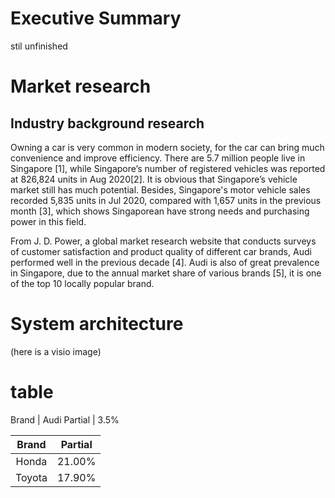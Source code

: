 # Executive Summary
stil unfinished


# Market research
## Industry background research

Owning a car is very common in modern society, for the car can bring much convenience and improve efficiency. There are 5.7 million people live in Singapore [1], while Singapore’s number of registered vehicles was reported at 826,824 units in Aug 2020[2]. It is obvious that Singapore’s vehicle market still has much potential. Besides, Singapore's motor vehicle sales recorded 5,835 units in Jul 2020, compared with 1,657 units in the previous month [3], which shows Singaporean have strong needs and purchasing power in this field.

From J. D. Power, a global market research website that conducts surveys of customer satisfaction and product quality of different car brands, Audi performed well in the previous decade [4]. Audi is also of great prevalence in Singapore, due to the annual market share of various brands [5], it is one of the top 10 locally popular brand. 


# System architecture
(here is a visio image)

# table
Brand | Audi
Partial | 3.5%

| Brand | Partial |
| :----:| :----: |
| Honda | 21.00% |
| Toyota | 17.90% |
